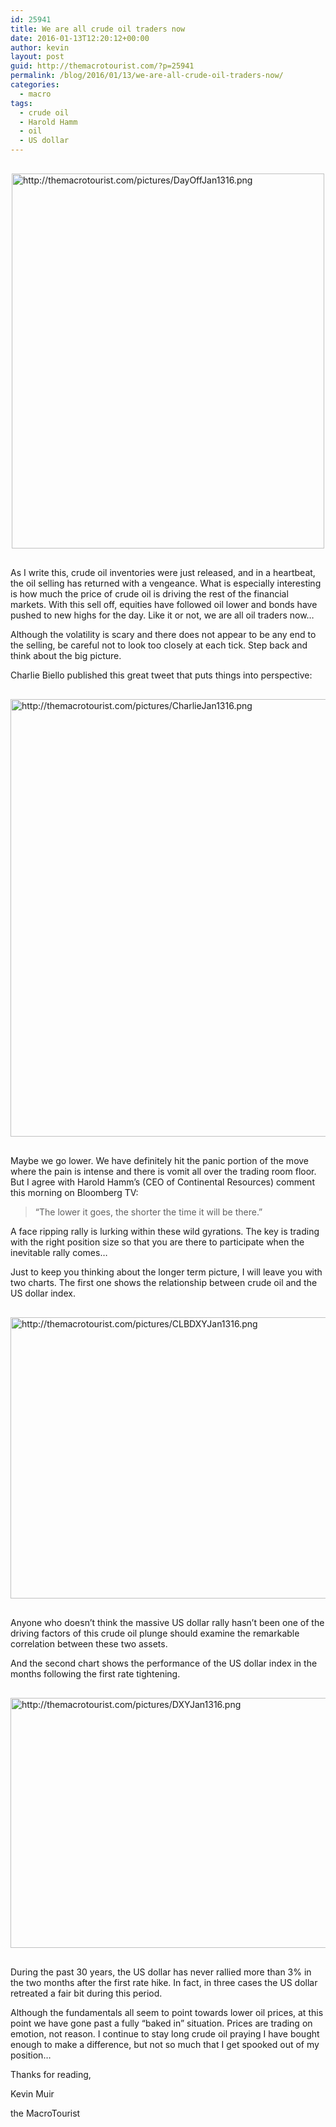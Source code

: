 ```yaml
---
id: 25941
title: We are all crude oil traders now
date: 2016-01-13T12:20:12+00:00
author: kevin
layout: post
guid: http://themacrotourist.com/?p=25941
permalink: /blog/2016/01/13/we-are-all-crude-oil-traders-now/
categories:
  - macro
tags:
  - crude oil
  - Harold Hamm
  - oil
  - US dollar
---
```


  <img src="http://themacrotourist.com/pictures/DayOffJan1316.png" style="margin:30px auto;display:block;" alt="http://themacrotourist.com/pictures/DayOffJan1316.png" width="500" height="600">

As I write this, crude oil inventories were just released, and in a heartbeat, the oil selling has returned with a vengeance. What is especially interesting is how much the price of crude oil is driving the rest of the financial markets. With this sell off, equities have followed oil lower and bonds have pushed to new highs for the day. Like it or not, we are all oil traders now&#8230;

Although the volatility is scary and there does not appear to be any end to the selling, be careful not to look too closely at each tick. Step back and think about the big picture. 

Charlie Biello published this great tweet that puts things into perspective:


  <img src="http://themacrotourist.com/pictures/CharlieJan1316.png" style="margin:30px auto;display:block;" alt="http://themacrotourist.com/pictures/CharlieJan1316.png" width="600" height="700">

Maybe we go lower. We have definitely hit the panic portion of the move where the pain is intense and there is vomit all over the trading room floor. But I agree with Harold Hamm&#8217;s (CEO of Continental Resources) comment this morning on Bloomberg TV:

> &#8220;The lower it goes, the shorter the time it will be there.&#8221; 

A face ripping rally is lurking within these wild gyrations. The key is trading with the right position size so that you are there to participate when the inevitable rally comes&#8230;

Just to keep you thinking about the longer term picture, I will leave you with two charts. The first one shows the relationship between crude oil and the US dollar index.


  <img src="http://themacrotourist.com/pictures/CLBDXYJan1316.png" style="margin:30px auto;display:block;" alt="http://themacrotourist.com/pictures/CLBDXYJan1316.png" width="800" height="450">

Anyone who doesn&#8217;t think the massive US dollar rally hasn&#8217;t been one of the driving factors of this crude oil plunge should examine the remarkable correlation between these two assets. 

And the second chart shows the performance of the US dollar index in the months following the first rate tightening.


  <img src="http://themacrotourist.com/pictures/DXYJan1316.png" style="margin:30px auto;display:block;" alt="http://themacrotourist.com/pictures/DXYJan1316.png" width="800" height="400">

During the past 30 years, the US dollar has never rallied more than 3% in the two months after the first rate hike. In fact, in three cases the US dollar retreated a fair bit during this period. 

Although the fundamentals all seem to point towards lower oil prices, at this point we have gone past a fully &#8220;baked in&#8221; situation. Prices are trading on emotion, not reason. I continue to stay long crude oil praying I have bought enough to make a difference, but not so much that I get spooked out of my position&#8230;

Thanks for reading,
  
Kevin Muir
  
the MacroTourist